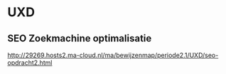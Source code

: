 # UXD
## SEO  Zoekmachine optimalisatie
http://29269.hosts2.ma-cloud.nl/ma/bewijzenmap/periode2.1/UXD/seo-opdracht2.html
